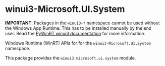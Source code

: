 <!-- warning: Please don't edit this file. It was automatically generated. -->

# winui3-Microsoft.UI.System

**IMPORTANT**: Packages in the `winui3-*` namespace cannot be used without the
Windows App Runtime. This has to be installed manually by the end user. Read the
[PyWinRT winui3 documentation](https://pywinrt.readthedocs.io/en/latest/api/winui3/index.html)
for more information.

Windows Runtime (WinRT) APIs for for the `winui3-Microsoft.UI.System` namespace.

This package provides the `winui3.microsoft.ui.system` module.
